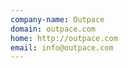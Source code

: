 ```yaml
---
company-name: Outpace
domain: outpace.com
home: http://outpace.com
email: info@outpace.com
---
```




